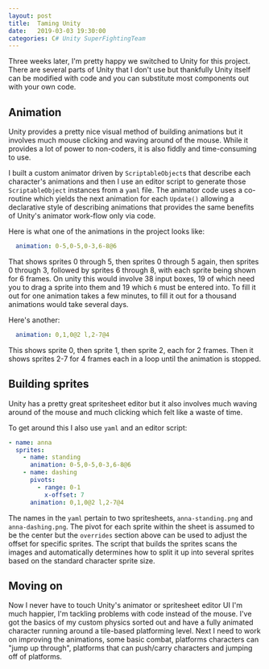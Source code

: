 ```yaml
---
layout: post
title:  Taming Unity
date:   2019-03-03 19:30:00
categories: C# Unity SuperFightingTeam
---
```


Three weeks later, I'm pretty happy we switched to Unity for this project. There are several parts of Unity that I don't use but thankfully Unity itself can be modified with code and you can substitute most components out with your own code.

## Animation
Unity provides a pretty nice visual method of building animations but it involves much mouse clicking and waving around of the mouse. While it provides a lot of power to non-coders, it is also fiddly and time-consuming to use.

I built a custom animator driven by `ScriptableObject`s that describe each character's animations and then I use an editor script to generate those `ScriptableObject` instances from a `yaml` file. The animator code uses a co-routine which yields the next animation for each `Update()` allowing a declarative style of describing animations that provides the same benefits of Unity's animator work-flow only via code.

Here is what one of the animations in the project looks like:
```yaml
  animation: 0-5,0-5,0-3,6-8@6
```

That shows sprites 0 through 5, then sprites 0 through 5 again, then sprites 0 through 3, followed by sprites 6 through 8, with each sprite being shown for 6 frames. On unity this would involve 38 input boxes, 19 of which need you to drag a sprite into them and 19 which `6` must be entered into. To fill it out for one animation takes a few minutes, to fill it out for a thousand animations would take several days.

Here's another:
```yaml
  animation: 0,1,0@2 l,2-7@4
```

This shows sprite 0, then sprite 1, then sprite 2, each for 2 frames. Then it shows sprites 2-7 for 4 frames each in a loop until the animation is stopped.

## Building sprites
Unity has a pretty great spritesheet editor but it also involves much waving around of the mouse and much clicking which felt like a waste of time.

To get around this I also use `yaml` and an editor script:
```yaml
- name: anna
  sprites:
    - name: standing
      animation: 0-5,0-5,0-3,6-8@6
    - name: dashing
      pivots:
        - range: 0-1
          x-offset: 7
      animation: 0,1,0@2 l,2-7@4
```

The names in the `yaml` pertain to two spritesheets, `anna-standing.png` and `anna-dashing.png`. The pivot for each sprite within the sheet is assumed to be the center but the `overrides` section above can be used to adjust the offset for specific sprites. The script that builds the sprites scans the images and automatically determines how to split it up into several sprites based on the standard character sprite size.

## Moving on

Now I never have to touch Unity's animator or spritesheet editor UI I'm much happier, I'm tackling problems with code instead of the mouse. I've got the basics of my custom physics sorted out and have a fully animated character running around a tile-based platforming level. Next I need to work on improving the animations, some basic combat, platforms characters can "jump up through", platforms that can push/carry characters and jumping off of platforms.
